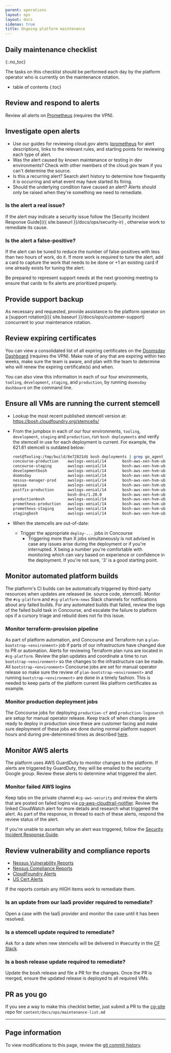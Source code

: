 ```yaml
---
parent: operations
layout: ops
layout: docs
sidenav: true
title: Ongoing platform maintenance
---
```




## Daily maintenance checklist
{:.no_toc}

The tasks on this checklist should be performed each day by the platform operator who is currently on the maintenance rotation.

- table of contents
{:toc}

## Review and respond to alerts

Review all alerts on [Prometheus](https://prometheus.fr.cloud.gov/alerts) (requires the VPN).

## Investigate open alerts

- Use our guides for reviewing cloud.gov alerts ([prometheus](https://github.com/cloud-gov/cg-deploy-prometheus/tree/master/bosh) for alert descriptions, links to the relevant rules, and starting points for reviewing each type of alert.
- Was the alert caused by known maintenance or testing in dev environments? Check with other members of the cloud.gov team if you can't determine the source.
- Is this a recurring alert? Search alert history to determine how frequently it is occurring and what event may have started its firing.
- Should the underlying condition have caused an alert? Alerts should only be raised when they're something we need to remediate.

### Is the alert a real issue?

If the alert may indicate a security issue follow the
[Security Incident Response Guide]({{ site.baseurl }}/docs/ops/security-ir)
, otherwise work to remediate its cause.

### Is the alert a false-positive?

If the alert can be tuned to reduce the number of false-positives with less than
two hours of work, do it.  If more work is required to tune the alert, add a card
to capture the work that needs to be done or +1 an existing card if one already
exists for tuning the alert.

Be prepared to represent support needs at the next grooming meeting to ensure
that cards to fix alerts are prioritized properly.

## Provide support backup

As necessary and requested, provide assistance to the platform operator on a [support rotation]({{ site.baseurl }}/docs/ops/customer-support) concurrent to your maintenance rotation.

## Review expiring certificates

You can view a consolidated list of all expiring certificates on the [Doomsday Dashboard](https://doomsday.fr.cloud.gov/) (requires the VPN). Make note of any that are expiring within two weeks, make sure the team is aware, and plan with the team to
determine who will renew the expiring certificate(s) and when.

You can also view this information in each of our four environments, `tooling`, `development`, `staging`, and `production`, by running `doomsday dashboard` on the command line.

## Ensure all VMs are running the current stemcell

- Lookup the most recent published stemcell version at: <https://bosh.cloudfoundry.org/stemcells/>

- From the jumpbox in each of our four environments, `tooling`, `development`,
  `staging` and `production`, run `bosh deployments` and verify the stemcell in
  use for each deployment is current. For example, the 621.61 stemcell is
  outdated below:

  ```sh
  root@Tooling:/tmp/build/8e72821d$ bosh deployments | grep go_agent
  concourse-production    awslogs-xenial/14       bosh-aws-xen-hvm-ubuntu-xenial-go_agent/621.64  -
  concourse-staging       awslogs-xenial/14       bosh-aws-xen-hvm-ubuntu-xenial-go_agent/621.64  -
  developmentbosh         awslogs-xenial/14       bosh-aws-xen-hvm-ubuntu-xenial-go_agent/621.64  -
  doomsday                awslogs-xenial/14       bosh-aws-xen-hvm-ubuntu-xenial-go_agent/621.64  -
  nessus-manager-prod     awslogs-xenial/14       bosh-aws-xen-hvm-ubuntu-xenial-go_agent/621.64  -
  opsuaa                  awslogs-xenial/14       bosh-aws-xen-hvm-ubuntu-xenial-go_agent/621.64  -
  postfix-production      awslogs-xenial/14       bosh-aws-xen-hvm-ubuntu-xenial-go_agent/621.61  -
                          bosh-dns/1.20.0         bosh-aws-xen-hvm-ubuntu-xenial-go_agent/621.64
  productionbosh          awslogs-xenial/14       bosh-aws-xen-hvm-ubuntu-xenial-go_agent/621.64  -
  prometheus-production   awslogs-xenial/14       bosh-aws-xen-hvm-ubuntu-xenial-go_agent/621.64  -
  prometheus-staging      awslogs-xenial/14       bosh-aws-xen-hvm-ubuntu-xenial-go_agent/621.64  -
  stagingbosh             awslogs-xenial/14       bosh-aws-xen-hvm-ubuntu-xenial-go_agent/621.64  -
  ```

- When the stemcells are out-of-date:
  - Trigger the appropriate `deploy-...` jobs in Concourse
    - Triggering more than X jobs simultaneously is not advised in case any
      issues arise during the deployment or if you're interrupted. X being a
      number you're comfortable with monitoring which can vary based on
      experience or confidence in the deployment.  If you're not sure, '3' is a
      good starting point.

## Monitor automated platform builds

The platform's CI builds can be automatically triggered by third-party resources when updates are released (ie. source code, stemcell). Monitor the `#cg-platform` and `#cg-platform-news` Slack channels for notifications about any failed builds. For any automated builds that failed, review the logs of the failed build task in Concourse, and escalate the failure to platform ops if a cursory triage and rebuild does not fix this issue.

### Monitor terraform-provision pipeline

As part of platform automation, and Concourse and Terraform run a `plan-bootstrap-<environment>` job if parts of our infrastructure have changed due to PR or automation. Alerts for reviewing Terraform plan runs are located in `#cg-platform`.  Review the plan updates and coordinate a time to run `bootstrap-<environment>` so the changes to the infrastructure can be made. All `bootstrap-<environment>` Concourse jobs are set for manual operator release so make sure the review of `plan-bootstrap-<environment>` and running `bootstrap-<environment>` are done in a timely fashion.  This is needed to keep parts of the platform current like platform certificates as example.

### Monitor production deployment jobs

The Concourse jobs for deploying `production-cf` and `production-logsearch` are setup for manual operator release.  Keep track of when changes are ready to deploy in production since these are customer facing and make sure deployment of these jobs are done during normal platform support hours and during pre-determined times as described [here](https://cloud.gov/docs/overview/customer-service-objectives/). 

## Monitor AWS alerts

The platform uses AWS GuardDuty to monitor changes to the platform.  If alerts are triggered by GuardDuty, they will be emailed to the security Google group.  Review these alerts to determine what triggered the alert.

### Monitor failed AWS logins

Keep tabs on the private channel `#cg-aws-security` and review the alerts that are posted on failed logins via [cg-aws-cloudtrail-notifier](https://github.com/cloud-gov/cg-aws-cloudtrail-notifier).  Review the linked CloudWatch alert for more details and research what triggered the alert.  As part of the response, in thread to each of these alerts, respond the review status of the alert.

If you're unable to ascertain why an alert was triggered, follow the
[Security Incident Response Guide]({{site.baseurl}}/docs/ops/security-ir).

## Review vulnerability and compliance reports

- [Nessus Vulnerability Reports](https://nessus.fr.cloud.gov/)
- [Nessus Compliance Reports](https://nessus.fr.cloud.gov/)
- [CloudFoundry Alerts](https://www.cloudfoundry.org/category/security/)
- [US Cert Alerts](https://www.cisa.gov/news-events/cybersecurity-advisories)

If the reports contain any HIGH items work to remediate them.

### Is an update from our IaaS provider required to remediate?

Open a case with the IaaS provider and monitor the case until it has been
resolved.

### Is a stemcell update required to remediate?

Ask for a date when new stemcells will be delivered in #security in the
[CF Slack](https://cloudfoundry.slack.com/).

### Is a bosh release update required to remediate?

Update the bosh release and file a PR for the changes.  Once the PR is merged,
ensure the updated release is deployed to all required VMs.

## PR as you go

If you see a way to make this checklist better, just submit a PR to the
[cg-site](https://github.com/cloud-gov/cg-site) repo for `content/docs/ops/maintenance-list.md`

---

## Page information

To view modifications to this page, review the [git commit history](https://github.com/cloud-gov/cg-site/commits/master/_docs/ops/maintenance-list.md).
